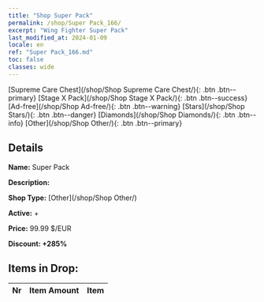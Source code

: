 ```yaml
---
title: "Shop Super Pack"
permalink: /shop/Super Pack_166/
excerpt: "Wing Fighter Super Pack"
last_modified_at: 2024-01-09
locale: en
ref: "Super Pack_166.md"
toc: false
classes: wide
---
```



  [Supreme Care Chest](/shop/Shop Supreme Care Chest/){: .btn .btn--primary}   [Stage X Pack](/shop/Shop Stage X Pack/){: .btn .btn--success}   [Ad-free](/shop/Shop Ad-free/){: .btn .btn--warning}   [Stars](/shop/Shop Stars/){: .btn .btn--danger}   [Diamonds](/shop/Shop Diamonds/){: .btn .btn--info}   [Other](/shop/Shop Other/){: .btn .btn--primary} 

## Details

 **Name:** Super Pack 

 **Description:** 

 **Shop Type:** [Other](/shop/Shop Other/)

 **Active:** + 

 **Price:** 99.99 $/EUR 

 **Discount: +285%** 



## Items in Drop:

  |  Nr | Item Amount  |       Item       |
  |:----|:------------:|:-----------------|

